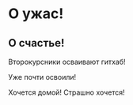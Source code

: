 # О ужас!

## О счастье!

Второкурсники осваивают гитхаб!

 Уже почти освоили!

 Хочется домой! Страшно хочется!
